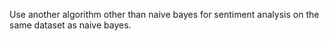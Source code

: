Use another algorithm other than naive bayes for sentiment analysis on the same dataset as naive bayes.
